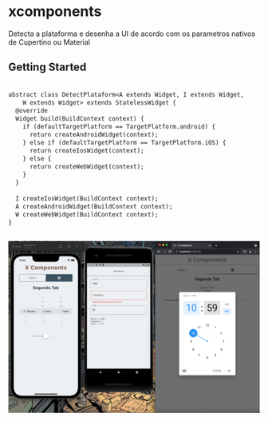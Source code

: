 # xcomponents

Detecta a plataforma e desenha a UI de acordo com os parametros nativos de Cupertino ou Material

## Getting Started

```

abstract class DetectPlataform<A extends Widget, I extends Widget,
    W extends Widget> extends StatelessWidget {
  @override
  Widget build(BuildContext context) {
    if (defaultTargetPlatform == TargetPlatform.android) {
      return createAndroidWidget(context);
    } else if (defaultTargetPlatform == TargetPlatform.iOS) {
      return createIosWidget(context);
    } else {
      return createWebWidget(context);
    }
  }

  I createIosWidget(BuildContext context);
  A createAndroidWidget(BuildContext context);
  W createWebWidget(BuildContext context);
}


```

![' '](./assets/images/screenshot.png)
